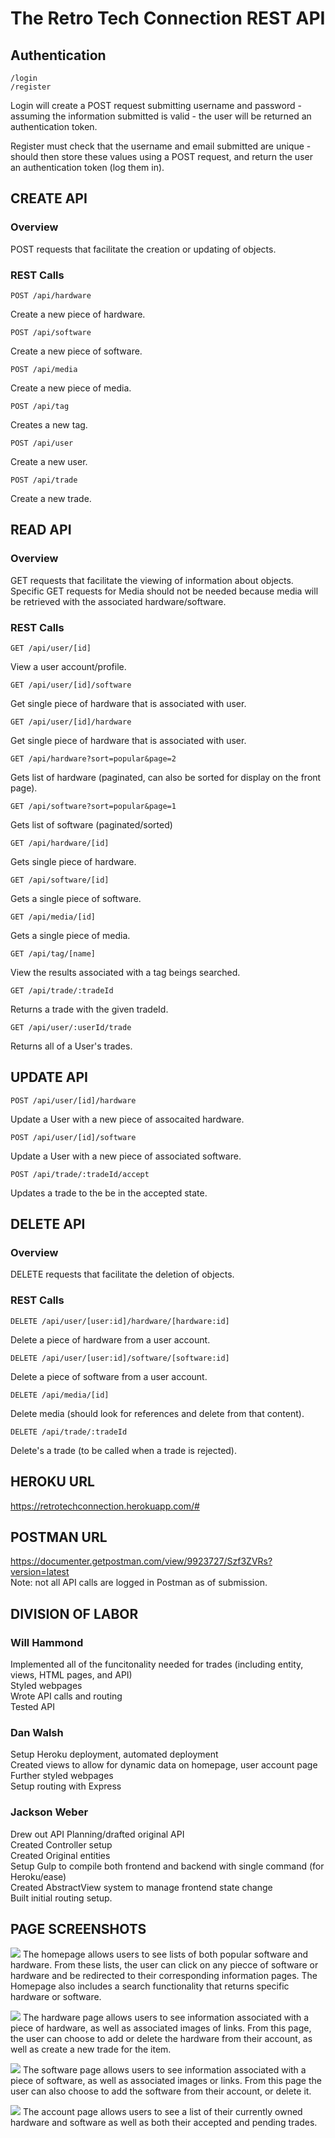 The Retro Tech Connection REST API
===================================

Authentication
--------------
```/login```<br/>
```/register```

Login will create a POST request submitting username and password - assuming the information submitted is valid - the user will be returned an authentication token.

Register must check that the username and email submitted are unique - should then store these values using a POST request, and return the user an authentication token (log them in).

CREATE API
----------
### Overview ###
POST requests that facilitate the creation or updating of objects.

### REST Calls ###
```POST /api/hardware``` 

Create a new piece of hardware.<br/>


```POST /api/software```


Create a new piece of software.<br/>

```POST /api/media``` 

Create a new piece of media.<br/>


```POST /api/tag```

Creates a new tag.<br/>


```POST /api/user```

Create a new user.

```POST /api/trade```

Create a new trade.


READ API
--------
### Overview ###
GET requests that facilitate the viewing of information about objects. Specific GET requests for Media should not be needed because media will be retrieved with the associated hardware/software.

### REST Calls ###
```GET /api/user/[id]```

View a user account/profile.<br/>


```GET /api/user/[id]/software```

Get single piece of hardware that is associated with user.<br/>


```GET /api/user/[id]/hardware```

Get single piece of hardware that is associated with user.<br/>


```GET /api/hardware?sort=popular&page=2```

Gets list of hardware (paginated, can also be sorted for display on the front page).<br/>


```GET /api/software?sort=popular&page=1```

Gets list of software (paginated/sorted)<br/>


```GET /api/hardware/[id]```

Gets single piece of hardware.<br/>


```GET /api/software/[id]```

Gets a single piece of software.<br/>


```GET /api/media/[id]```

Gets a single piece of media.<br/>


```GET /api/tag/[name]```

View the results associated with a tag beings searched.

```GET /api/trade/:tradeId```

Returns a trade with the given tradeId.

```GET /api/user/:userId/trade```

Returns all of a User's trades.

UPDATE API
-----------
```POST /api/user/[id]/hardware```

Update a User with a new piece of assocaited hardware.<br/>


```POST /api/user/[id]/software```

Update a User with a new piece of associated software.<br/>

```POST /api/trade/:tradeId/accept```

Updates a trade to the be in the accepted state.

DELETE API
-----------
### Overview ###
DELETE requests that facilitate the deletion of objects.

### REST Calls ###
```DELETE /api/user/[user:id]/hardware/[hardware:id]```

Delete a piece of hardware from a user account.<br/>


```DELETE /api/user/[user:id]/software/[software:id]```

Delete a piece of software from a user account.<br/>


```DELETE /api/media/[id]```

Delete media (should look for references and delete from that content).

```DELETE /api/trade/:tradeId```

Delete's a trade (to be called when a trade is rejected).

HEROKU URL
-----------
https://retrotechconnection.herokuapp.com/#

POSTMAN URL
-----------
https://documenter.getpostman.com/view/9923727/Szf3ZVRs?version=latest </br>
Note: not all API calls are logged in Postman as of submission.

DIVISION OF LABOR
-----------------
### Will Hammond ###
Implemented all of the funcitonality needed for trades (including entity, views, HTML pages, and API)</br>
Styled webpages</br>
Wrote API calls and routing</br>
Tested API</br>


### Dan Walsh ###
Setup Heroku deployment, automated deployment</br>
Created views to allow for dynamic data on homepage, user account page</br>
Further styled webpages</br>
Setup routing with Express</br>

### Jackson Weber ###
Drew out API Planning/drafted original API</br>
Created Controller setup</br>
Created Original entities</br>
Setup Gulp to compile both frontend and backend with single command (for Heroku/ease)</br>
Created AbstractView system to manage frontend state change</br>
Built initial routing setup.</br>

PAGE SCREENSHOTS
-----------------
![](images/HomePageView.png)
The homepage allows users to see lists of both popular software and hardware. From these lists, the user can click on any piecce of software or hardware and be redirected to their corresponding information pages. The Homepage also includes a search functionality that returns specific hardware or software.</br>

![](images/HardwarePageView.png)
The hardware page allows users to see information associated with a piece of hardware, as well as associated images of links. From this page, the user can choose to add or delete the hardware from their account, as well as create a new trade for the item.

![](images/SoftwarePageView.png)
The software page allows users to see information associated with a piece of software, as well as associated images or links. From this page the user can also choose to add the software from their account, or delete it.</br>

![](images/AccountPageView.png)
The account page allows users to see a list of their currently owned hardware and software as well as both their accepted and pending trades. 

